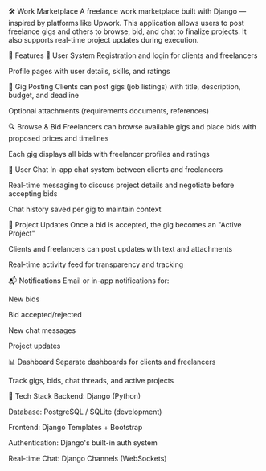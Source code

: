 🛠️ Work Marketplace
A freelance work marketplace built with Django — inspired by platforms like Upwork. This application allows users to post freelance gigs and others to browse, bid, and chat to finalize projects. It also supports real-time project updates during execution.

🚀 Features
👥 User System
Registration and login for clients and freelancers

Profile pages with user details, skills, and ratings

📌 Gig Posting
Clients can post gigs (job listings) with title, description, budget, and deadline

Optional attachments (requirements documents, references)

🔍 Browse & Bid
Freelancers can browse available gigs and place bids with proposed prices and timelines

Each gig displays all bids with freelancer profiles and ratings

💬 User Chat
In-app chat system between clients and freelancers

Real-time messaging to discuss project details and negotiate before accepting bids

Chat history saved per gig to maintain context

🔄 Project Updates
Once a bid is accepted, the gig becomes an "Active Project"

Clients and freelancers can post updates with text and attachments

Real-time activity feed for transparency and tracking

📬 Notifications
Email or in-app notifications for:

New bids

Bid accepted/rejected

New chat messages

Project updates

📊 Dashboard
Separate dashboards for clients and freelancers

Track gigs, bids, chat threads, and active projects

🧰 Tech Stack
Backend: Django (Python)

Database: PostgreSQL / SQLite (development)

Frontend: Django Templates + Bootstrap

Authentication: Django's built-in auth system

Real-time Chat: Django Channels (WebSockets)

